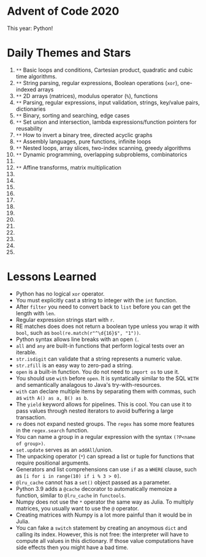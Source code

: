 # Advent of Code 2020

This year: Python!

# Daily Themes and Stars

1. `**` Basic loops and conditions, Cartesian product, quadratic and cubic time algorithms.
2. `**` String parsing, regular expressions, Boolean operations (`xor`), one-indexed arrays
3. `**` 2D arrays (matrices), modulus operator (`%`), functions
4. `**` Parsing, regular expressions, input validation, strings, key/value pairs, dictionaries
5. `**` Binary, sorting and searching, edge cases
6. `**` Set union and intersection, lambda expressions/function pointers for reusability
7. `**` How to invert a binary tree, directed acyclic graphs
8. `**` Assembly languages, pure functions, infinite loops
9. `**` Nested loops, array slices, two-index scanning, greedy algorithms
10. `**` Dynamic programming, overlapping subproblems, combinatorics
11. `  `
12. `**` Affine transforms, matrix multiplication
13. `  `
14. `  `
15. `  `
16. `  `
17. `  `
18. `  `
19. `  `
20. `  `
21. `  `
22. `  `
23. `  `
24. `  `
25. `  `

# Lessons Learned
* Python has no logical `xor` operator.
* You must explicitly cast a string to integer with the `int` function.
* After `filter` you need to convert back to `list` before you can get the length with `len`.
* Regular expression strings start with `r`.
* RE matches does does not return a boolean type unless you wrap it with `bool`, such as `bool(re.match(r"^\d{16}$", "1"))`.
* Python syntax allows line breaks with an open `(`.
* `all` and `any` are built-in functions that perform logical tests over an iterable.
* `str.isdigit` can validate that a string represents a numeric value.
* `str.zfill` is an easy way to zero-pad a string.
* `open` is a built-in function. You do not need to `import os` to use it.
* You should use `with` before `open`. It is syntatically similar to the SQL `WITH` and semantically analagous to Java's try-with-resources.
* `with` can declare multiple items by separating them with commas, such as `with A() as a, B() as b`.
* The `yield` keyword allows for pipelines. This is cool. You can use it to pass values through nested iterators to avoid buffering a large transaction.
* `re` does not expand nested groups. The `regex` has some more features in the `regex.search` function.
* You can name a group in a regular expression with the syntax `(?P<name of group>)`.
* `set.update` serves as an `addAll`/union.
* The unpacking operator (`*`) can spread a list or tuple for functions that require positional arguments.
* Generators and list comprehensions can use `if` as a `WHERE` clause, such as `[i for i in range(10) if i % 3 > 0]`.
* `@lru_cache` cannot has a `set()` object passed as a parameter.
* Python 3.9 adds a `@cache` decorator to automatically memoize a function, similar to `@lru_cache` in `functools`.
* Numpy does not use the `*` operator the same way as Julia. To multiply matrices, you usually want to use the `@` operator.
* Creating matrices with Numpy is a lot more painful than it would be in Julia.
* You can fake a `switch` statement by creating an anoymous `dict` and calling its index. However, this is not free: the interpreter will have to compute all values in this dictionary. If those value computations have side effects then you might have a bad time.
